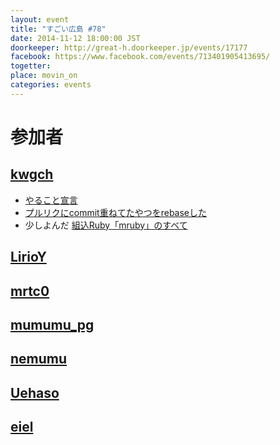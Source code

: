 ```yaml
---
layout: event
title: "すごい広島 #78"
date: 2014-11-12 18:00:00 JST
doorkeeper: http://great-h.doorkeeper.jp/events/17177
facebook: https://www.facebook.com/events/713401905413695/
togetter:
place: movin_on
categories: events
---
```


# 参加者


## [kwgch](https://github.com/kwgch)

* [やること宣言](https://github.com/great-h/great-h.github.io/issues/1358)
* [プルリクにcommit重ねてたやつをrebaseした](https://github.com/fulcrum-agile/fulcrum/pull/239)
* 少しよんだ [組込Ruby「mruby」のすべて](http://www.amazon.co.jp/dp/B00HZGBN58)


## [LirioY](http://twitter.com/LirioY)


## [mrtc0](http://twitter.com/mrtc0)


## [mumumu_pg](http://twitter.com/mumumu_pg)


## [nemumu](https://github.com/nemumu)


## [Uehaso](https://twitter.com/uehaso)


## [eiel](http://eiel.info/)

